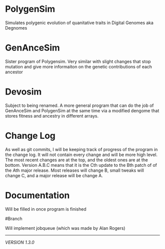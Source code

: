 # PolygenSim
Simulates polygenic evolution of quanitative traits in
Digital Genomes aka Degnomes

# GenAnceSim
Sister program of Polygensim.  Very similar with slight
changes that stop mutation and give more informaiton on the
genetic contributions of each ancestor

# Devosim
Subject to being renamed.  A more general program that can
do the job of GenAnceSim and PolygenSim at the same time via
a modified dengome that stores fitness and ancestry
in different arrays.

# Change Log
As well as git commits, I will be keeping track of progress
of the program in the change log.  It will not contain every
change and will be more high level.  The most recent changes
are at the top, and the oldest ones are at the bottom.
Version A.B.C means that it is the Cth update to the Bth
patch of of the Ath major release.  Most releases will change
B, small tweaks will change C, and a major release will be
change A.

# Documentation
Will be filled in once program is finished

#Branch

Will implement jobqueue (which was made by Alan Rogers)
_______________
*VERSION 1.3.0*
